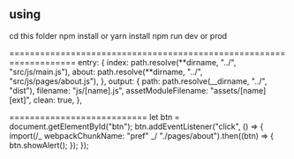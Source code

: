 ## using

cd this folder
npm install or yarn install
npm run dev or prod

===================================================================
entry: {
index: path.resolve(**dirname, "../", "src/js/main.js"),
about: path.resolve(**dirname, "../", "src/js/pages/about.js"),
},
output: {
path: path.resolve(\_\_dirname, "../", "dist"),
filename: "js/[name].js",
assetModuleFilename: "assets/[name][ext]",
clean: true,
},

===========================
let btn = document.getElementById("btn");
btn.addEventListener("click", () => {
import(/_ webpackChunkName: "pref" _/ "./pages/about").then((btn) => {
btn.showAlert();
});
});
